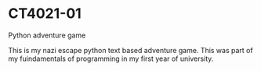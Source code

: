 # CT4021-01
Python adventure game

This is my nazi escape python text based adventure game. This was part of my fuindamentals of programming in my first year of university.
